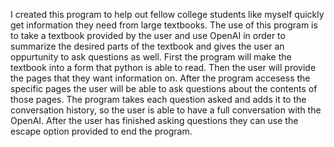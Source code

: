 I created this program to help out fellow college students like myself quickly get information they need from large textbooks. The use of this program is to take a textbook provided by the user and use OpenAI in order to summarize the desired parts of the textbook and gives the user an oppurtunity to ask questions as well. First the program will make the textbook into a form that python is able to read. Then the user will provide the pages that they want information on. After the program accesess the specific pages the user will be able to ask questions about the contents of those pages. The program takes each question asked and adds it to the conversation history, so the user is able to have a full conversation with the OpenAI. After the user has finished asking questions they can use the escape option provided to end the program.
